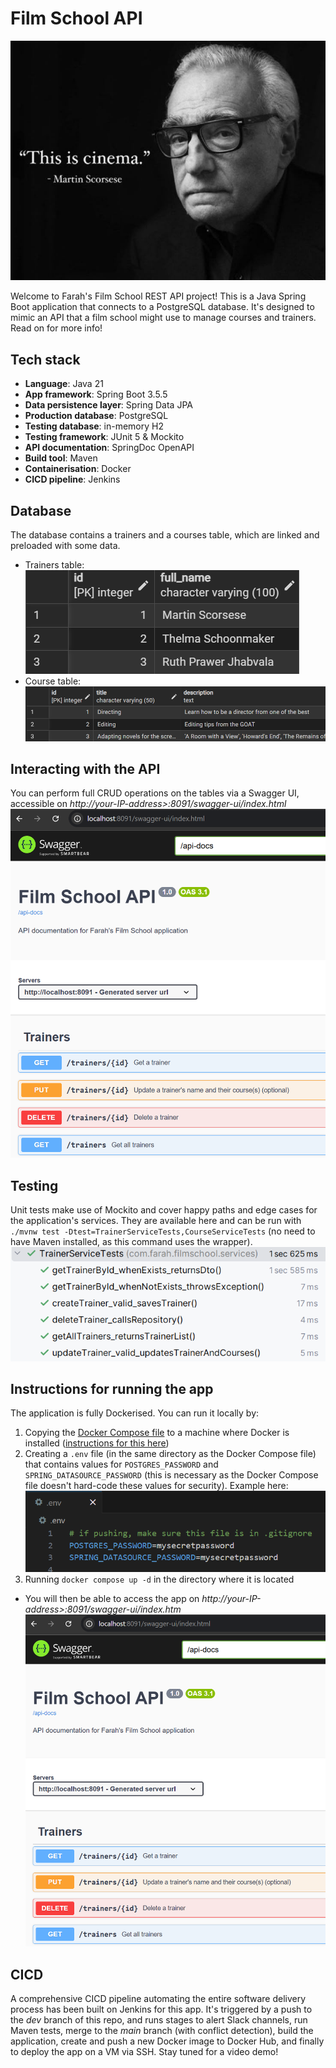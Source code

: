 # Film School API

![alt text](image-5.png)

Welcome to Farah's Film School REST API project! This is a Java Spring Boot application that connects to a PostgreSQL database. It's designed to mimic an API that a film school might use to manage courses and trainers. Read on for more info!

## Tech stack

- **Language**: Java 21
- **App framework**: Spring Boot 3.5.5
- **Data persistence layer**: Spring Data JPA
- **Production database**: PostgreSQL
- **Testing database**: in-memory H2
- **Testing framework**: JUnit 5 & Mockito
- **API documentation**: SpringDoc OpenAPI
- **Build tool**: Maven
- **Containerisation**: Docker
- **CICD pipeline**: Jenkins

## Database

The database contains a trainers and a courses table, which are linked and preloaded with some data.
- Trainers table: ![trainers table](image-2.png)
- Course table: ![courses table](image-3.png)

## Interacting with the API

You can perform full CRUD operations on the tables via a Swagger UI, accessible on *http://your-IP-address>:8091/swagger-ui/index.html*
![Swagger UI](image-1.png)

## Testing

Unit tests make use of Mockito and cover happy paths and edge cases for the application's services. They are available here and can be run with `./mvnw test -Dtest=TrainerServiceTests,CourseServiceTests` (no need to have Maven installed, as this command uses the wrapper).
![TrainerServiceTests passing](image-4.png)

## Instructions for running the app

The application is fully Dockerised. You can run it locally by:
1. Copying the [Docker Compose file](docker-compose.yml) to a machine where Docker is installed ([instructions for this here](https://docs.docker.com/engine/install/))
2. Creating a `.env` file (in the same directory as the Docker Compose file) that contains values for `POSTGRES_PASSWORD` and `SPRING_DATASOURCE_PASSWORD` (this is necessary as the Docker Compose file doesn't hard-code these values for security). Example here: ![.env example](image.png)
3. Running `docker compose up -d` in the directory where it is located
- You will then be able to access the app on *http://your-IP-address>:8091/swagger-ui/index.htm*
![Swagger UI](image-1.png)

## CICD

A comprehensive CICD pipeline automating the entire software delivery process has been built on Jenkins for this app. It's triggered by a push to the *dev* branch of this repo, and runs stages to alert Slack channels, run Maven tests, merge to the *main* branch (with conflict detection), build the application, create and push a new Docker image to Docker Hub, and finally to deploy the app on a VM via SSH. Stay tuned for a video demo!